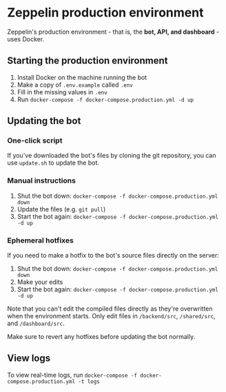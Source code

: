 # Zeppelin production environment
Zeppelin's production environment - that is, the **bot, API, and dashboard** - uses Docker.

## Starting the production environment
1. Install Docker on the machine running the bot
2. Make a copy of `.env.example` called `.env`
3. Fill in the missing values in `.env`
4. Run `docker-compose -f docker-compose.production.yml -d up`

## Updating the bot

### One-click script
If you've downloaded the bot's files by cloning the git repository, you can use `update.sh` to update the bot.

### Manual instructions
1. Shut the bot down: `docker-compose -f docker-compose.production.yml down`
2. Update the files (e.g. `git pull`)
3. Start the bot again: `docker-compose -f docker-compose.production.yml -d up`

### Ephemeral hotfixes
If you need to make a hotfix to the bot's source files directly on the server:
1. Shut the bot down: `docker-compose -f docker-compose.production.yml down`
2. Make your edits
3. Start the bot again: `docker-compose -f docker-compose.production.yml -d up`

Note that you can't edit the compiled files directly as they're overwritten when the environment starts.
Only edit files in `/backend/src`, `/shared/src`, and `/dashboard/src`.

Make sure to revert any hotfixes before updating the bot normally.

## View logs
To view real-time logs, run `docker-compose -f docker-compose.production.yml -t logs`
